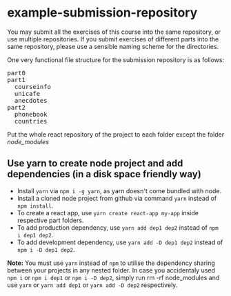 # example-submission-repository

You may submit all the exercises of this course into the same repository, or use multiple repositories. If you submit exercises of different parts into the same repository, please
use a sensible naming scheme for the directories.

One very functional file structure for the submission repository is as follows:

<pre>
part0
part1
  courseinfo
  unicafe
  anecdotes
part2
  phonebook
  countries
</pre>

Put the whole react repository of the project to each folder except the folder <i>node_modules</i>

## Use yarn to create node project and add dependencies (in a disk space friendly way)

- Install `yarn` via `npm i -g yarn`, as yarn doesn't come bundled with node.
- Install a cloned node project from github via command `yarn` instead of `npm install`.
- To create a react app, use `yarn create react-app my-app` inside respective part folders.
- To add production dependency, use `yarn add dep1 dep2` instead of `npm i dep1 dep2`.
- To add development dependency, use `yarn add -D dep1 dep2` instead of `npm i -D dep1 dep2`.

**Note:** You must use `yarn` instead of `npm` to utilise the dependency sharing between your projects in any nested folder. In case you accidentaly used `npm i` or `npm i dep1` or
`npm i -D dep2`, simply run rm -rf node_modules and use `yarn` or `yarn add dep1` or `yarn add -D dep2` respectively.
